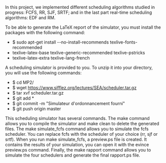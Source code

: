 In this project, we implemented different scheduling algorithms studied in progress: FCFS, RR, SJF, SRTF; and in the last part real-time scheduling algorithms: EDF and RM.

To be able to generate the LaTeX report of the simulator, you must install the packages with the following command:
  * $ sudo apt-get install --no-install-recommends texlive-fonts-recommended
  * texlive-latex-base texlive-generic-recommended texlive-pstricks
  * texlive-latex-extra texlive-lang-french

A scheduling simulator is provided to you.
To unzip it into your directory, you will use the following commands:
  * $ cd MP2/
  * $ wget https://www.sifflez.org/lectures/SEA/scheduler.tar.gz
  * $ tar xvf scheduler.tar.gz
  * $ git add *
  * $ git commit -m "Simulateur d'ordonnancement fourni"
  * $ git push origin master
  
This scheduling simulator has several commands. The make command allows you to compile the simulator and make clean to delete the generated files.
The make simulate_fcfs command allows you to simulate the fcfs scheduler. You can replace fcfs with the scheduler of your choice (rr, sjf or srtf). When you run make simulate_fcfs, a preview.ps file is created. It contains the results of your simulation, you can open it with the evince preview.ps command.
Finally, the make rapport command allows you to simulate the four schedulers and generate the final rapport.ps file.
